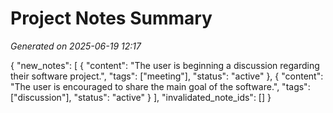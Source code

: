 # Project Notes Summary

*Generated on 2025-06-19 12:17*

{
  "new_notes": [
    {
      "content": "The user is beginning a discussion regarding their software project.",
      "tags": ["meeting"],
      "status": "active"
    },
    {
      "content": "The user is encouraged to share the main goal of the software.",
      "tags": ["discussion"],
      "status": "active"
    }
  ],
  "invalidated_note_ids": []
}